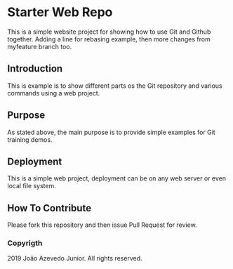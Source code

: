 # Starter Web Repo

This is a simple website project for showing how to use Git and Github together.
Adding a line for rebasing example, then more changes from myfeature branch too.


## Introduction

This is example is to show different parts os the Git repository and various commands using a web project.


## Purpose

As stated above, the main purpose is to provide simple examples for Git training demos.


## Deployment

This is a simple web project, deployment can be on any web server or even local file system.

## How To Contribute

Please fork this repository and then issue Pull Request for review.


### Copyrigth

2019 João Azevedo Junior. All rights reserved.
